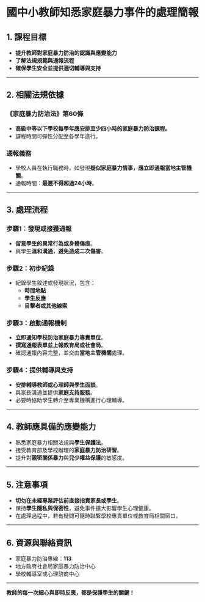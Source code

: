 # **國中小教師知悉家庭暴力事件的處理簡報**

## **1. 課程目標**
- **提升教師對家庭暴力防治的認識與應變能力**
- **了解法規規範與通報流程**
- **確保學生安全並提供適切輔導與支持**

---

## **2. 相關法規依據**
### **《家庭暴力防治法》第60條**
- **高級中等以下學校每學年應安排至少四小時的家庭暴力防治課程。**
- 課程時間可彈性分配至各學年進行。

### **通報義務**
- 學校人員在執行職務時，如發現**疑似家庭暴力情事，應立即通報當地主管機關**。
- 通報時間：**最遲不得超過24小時**。

---

## **3. 處理流程**
### **步驟1：發現或接獲通報**
- **留意學生的異常行為或身體傷痕**。
- 與學生**溫和溝通，避免造成二次傷害**。

### **步驟2：初步紀錄**
- 紀錄學生敘述或發現狀況，包含：
  - **時間地點**
  - **學生反應**
  - **目擊者或其他線索**

### **步驟3：啟動通報機制**
- **立即通知學校防治家庭暴力專責單位**。
- **撰寫通報表單並上報教育局或社會局**。
- 確認通報內容完整，並交由**當地主管機關**處理。

### **步驟4：提供輔導與支持**
- **安排輔導教師或心理師與學生面談**。
- 與家長溝通並提供**家庭支持服務**。
- 必要時協助學生轉介至專業機構進行心理輔導。

---

## **4. 教師應具備的應變能力**
- 熟悉家庭暴力相關法規與**學生保護法**。
- 接受教育部及學校辦理的**家庭暴力防治研習**。
- 提升對**親密關係暴力**與**兒少權益保護**的敏感度。

---

## **5. 注意事項**
- **切勿在未經專業評估前直接指責家長或學生**。
- 保持**學生隱私與保密性**，避免事件擴大影響學生心理健康。
- 在處理過程中，若有疑問可隨時聯繫學校專責單位或教育局相關窗口。

---

## **6. 資源與聯絡資訊**
- 家庭暴力防治專線：**113**
- 地方政府社會局家庭暴力防治中心
- 學校輔導室或心理諮商中心

---

**教師的每一次細心與即時反應，都是保護學生的關鍵！**

